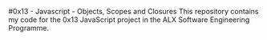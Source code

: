 #0x13 - Javascript - Objects, Scopes and Closures
This repository contains my code for the 0x13 JavaScript project in the ALX
Software Engineering Programme.
